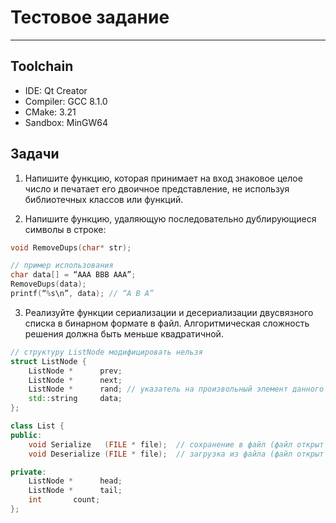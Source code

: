 # Тестовое задание

---

## Toolchain

- IDE: Qt Creator
- Compiler: GCC 8.1.0
- CMake: 3.21
- Sandbox: MinGW64

## Задачи

1. Напишите функцию, которая принимает на вход знаковое целое число и печатает его двоичное представление, не используя библиотечных классов или функций.

2. Напишите функцию, удаляющую последовательно дублирующиеся символы в строке:

```cpp
void RemoveDups(char* str);

// пример использования
char data[] = “AAA BBB AAA”;
RemoveDups(data);
printf(“%s\n”, data); // “A B A”
```

3. Реализуйте функции сериализации и десериализации двусвязного списка в бинарном формате в файл. Алгоритмическая сложность решения должна быть меньше квадратичной.

```cpp
// структуру ListNode модифицировать нельзя
struct ListNode {
    ListNode *      prev;
    ListNode *      next;
    ListNode *      rand; // указатель на произвольный элемент данного списка, либо NULL
    std::string     data;
};

class List {
public:
    void Serialize   (FILE * file);  // сохранение в файл (файл открыт с помощью fopen(path, "wb"))
    void Deserialize (FILE * file);  // загрузка из файла (файл открыт с помощью fopen(path, "rb"))

private:
    ListNode *      head;
    ListNode *      tail;
    int       count;
};
```